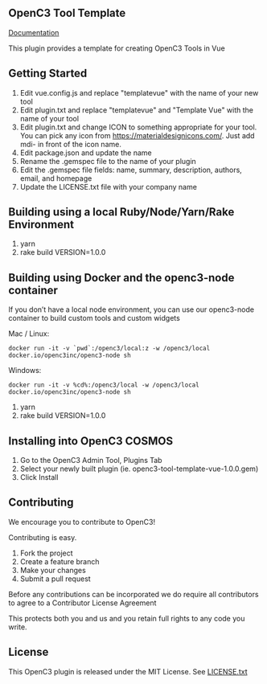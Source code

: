 ## OpenC3 Tool Template

[Documentation](https://openc3.com)

This plugin provides a template for creating OpenC3 Tools in Vue

## Getting Started

1. Edit vue.config.js and replace "templatevue" with the name of your new tool
1. Edit plugin.txt and replace "templatevue" and "Template Vue" with the name of your tool
1. Edit plugin.txt and change ICON to something appropriate for your tool. You can pick any icon from https://materialdesignicons.com/. Just add mdi- in front of the icon name.
1. Edit package.json and update the name
1. Rename the .gemspec file to the name of your plugin
1. Edit the .gemspec file fields: name, summary, description, authors, email, and homepage
1. Update the LICENSE.txt file with your company name

## Building using a local Ruby/Node/Yarn/Rake Environment

1. yarn
1. rake build VERSION=1.0.0

## Building using Docker and the openc3-node container

If you don’t have a local node environment, you can use our openc3-node container to build custom tools and custom widgets

Mac / Linux:

`` docker run -it -v `pwd`:/openc3/local:z -w /openc3/local docker.io/openc3inc/openc3-node sh ``

Windows:

`docker run -it -v %cd%:/openc3/local -w /openc3/local docker.io/openc3inc/openc3-node sh`

1. yarn
1. rake build VERSION=1.0.0

## Installing into OpenC3 COSMOS

1. Go to the OpenC3 Admin Tool, Plugins Tab
1. Select your newly built plugin (ie. openc3-tool-template-vue-1.0.0.gem)
1. Click Install

## Contributing

We encourage you to contribute to OpenC3!

Contributing is easy.

1. Fork the project
2. Create a feature branch
3. Make your changes
4. Submit a pull request

Before any contributions can be incorporated we do require all contributors to agree to a Contributor License Agreement

This protects both you and us and you retain full rights to any code you write.

## License

This OpenC3 plugin is released under the MIT License. See [LICENSE.txt](LICENSE.txt)
